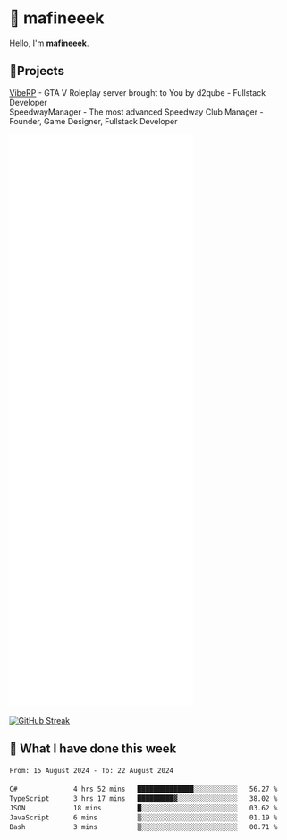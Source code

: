 # 👋 mafineeek
Hello, I'm **mafineeek**.

## 📝Projects

[VibeRP](https://v-rp.pl) - GTA V Roleplay server brought to You by d2qube - Fullstack Developer<br/>
SpeedwayManager - The most advanced Speedway Club Manager - Founder, Game Designer, Fullstack Developer


![](./github-metrics.svg)

[![GitHub Streak](https://streak-stats.demolab.com/?user=mafineeek)](https://git.io/streak-stats)

## 📰 What I have done this week
<!--START_SECTION:waka-->

```txt
From: 15 August 2024 - To: 22 August 2024

C#              4 hrs 52 mins   ██████████████░░░░░░░░░░░   56.27 %
TypeScript      3 hrs 17 mins   █████████▓░░░░░░░░░░░░░░░   38.02 %
JSON            18 mins         █░░░░░░░░░░░░░░░░░░░░░░░░   03.62 %
JavaScript      6 mins          ▒░░░░░░░░░░░░░░░░░░░░░░░░   01.19 %
Bash            3 mins          ▒░░░░░░░░░░░░░░░░░░░░░░░░   00.71 %
```

<!--END_SECTION:waka-->
